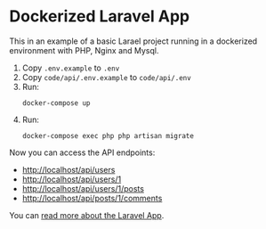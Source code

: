 # Dockerized Laravel App

This in an example of a basic Larael project running in a dockerized environment with PHP, Nginx and Mysql.

1) Copy `.env.example` to `.env`
2) Copy `code/api/.env.example` to `code/api/.env`
3) Run:
    ```
    docker-compose up
    ```
4) Run:
    ```
    docker-compose exec php php artisan migrate
    ```

Now you can access the API endpoints:
* [http://localhost/api/users](http://localhost/api/users)
* [http://localhost/api/users/1](http://localhost/api/users/1)
* [http://localhost/api/users/1/posts](http://localhost/api/users/1/posts)
* [http://localhost/api/posts/1/comments](http://localhost/api/posts/1/comments)

You can [read more about the Laravel App](code/api/README.md).
